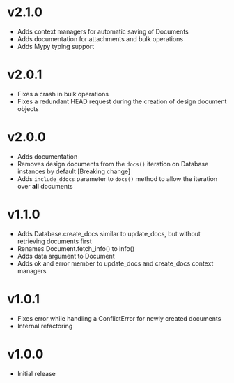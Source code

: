 # v2.1.0

- Adds context managers for automatic saving of Documents
- Adds documentation for attachments and bulk operations
- Adds Mypy typing support

# v2.0.1

- Fixes a crash in bulk operations
- Fixes a redundant HEAD request during the creation of design document objects

# v2.0.0

- Adds documentation
- Removes design documents from the `docs()` iteration on Database instances by default [Breaking change]
- Adds `include_ddocs` parameter to `docs()` method to allow the iteration over **all** documents

# v1.1.0

- Adds Database.create_docs similar to update_docs, but without retrieving documents first
- Renames Document.fetch_info() to info()
- Adds data argument to Document
- Adds ok and error member to update_docs and create_docs context managers

# v1.0.1

- Fixes error while handling a ConflictError for newly created documents
- Internal refactoring

# v1.0.0

- Initial release
